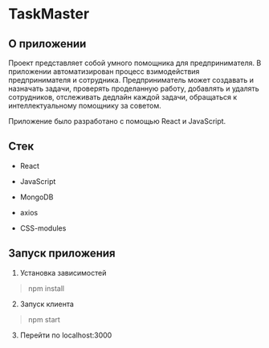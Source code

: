 # TaskMaster

## О приложении

Проект представляет собой умного помощника для предпринимателя.
В приложении автоматизирован процесс взимодействия предпринимателя и сотрудника. Предприниматель может создавать и назначать задачи, проверять проделанную работу, добавлять и удалять сотрудников, отслеживать дедлайн каждой задачи, обращаться к интеллектуальному помощнику за советом.

Приложение было разработано с помощью React и JavaScript.

## Стек

- React

- JavaScript

- MongoDB

- axios

- CSS-modules

## Запуск приложения

1. Установка зависимостей

> npm install

2. Запуск клиента

> npm start

3. Перейти по localhost:3000
